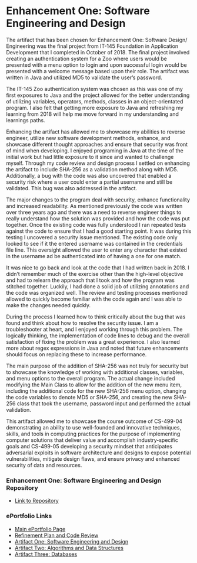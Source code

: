 # Enhancement One: Software Engineering and Design

The artifact that has been chosen for Enhancement One:  Software Design/ Engineering was the final project from IT-145 Foundation in Application Development that I completed in October of 2018.  The final project involved creating an authentication system for a Zoo where users would be presented with a menu option to login and upon successful login would be presented with a welcome message based upon their role.  The artifact was written in Java and utilized MD5 to validate the user’s password.

The IT-145 Zoo authentication system was chosen as this was one of my first exposures to Java and the project allowed for the better understanding of utilizing variables, operators, methods, classes in an object-orientated program.  I also felt that getting more exposure to Java and refreshing my learning from 2018 will help me move forward in my understanding and learnings paths.  

Enhancing the artifact has allowed me to showcase my abilities to reverse engineer, utilize new software development methods, enhance, and showcase different thought approaches and ensure that security was front of mind when developing. I enjoyed programing in Java at the time of the initial work but had little exposure to it since and wanted to challenge myself. Through my code review and design process I settled on enhancing the artifact to include SHA-256 as a validation method along with MD5.  Additionally, a bug with the code was also uncovered that enabled a security risk where a user could enter a partial username and still be validated. This bug was also addressed in the artifact.

The major changes to the program deal with security, enhance functionality and increased readability.  As mentioned previously the code was written over three years ago and there was a need to reverse engineer things to really understand how the solution was provided and how the code was put together.  Once the existing code was fully understood I ran repeated tests against the code to ensure that I had a good starting point.  It was during this testing I uncovered a security issue mentioned.  The existing code only looked to see if it the entered username was contained in the credentials file line.  This oversight allowed the user to enter any character that existed in the username ad be authenticated into of having a one for one match.  

It was nice to go back and look at the code that I had written back in 2018.  I didn’t remember much of the exercise other than the high-level objective and had to relearn the approach that I took and how the program was stitched together.  Luckily, I had done a solid job of utilizing annotations and the code was organized well.  The review and testing processes mentioned allowed to quickly become familiar with the code again and I was able to make the changes needed quickly.

During the process I learned how to think critically about the bug that was found and think about how to resolve the security issue.  I am a troubleshooter at heart, and I enjoyed working through this problem.  The logically thinking, the implementation of code lines to debug and the overall satisfaction of fixing the problem was a great experience.  I also learned more about regex expressions in Java and noted that future enhancements should focus on replacing these to increase performance.

The main purpose of the addition of SHA-256 was not truly for security but to showcase the knowledge of working with additional classes, variables, and menu options to the overall program. The actual change included modifying the Main Class to allow for the addition of the new menu item, including the additional code for the new SHA-256 menu option, changing the code variables to denote MD5 or SHA-256, and creating the new SHA-256 class that took the username, password input and performed the actual validation.

This artifact allowed me to showcase the course outcome of CS-499-04 demonstrating an ability to use well-founded and innovative techniques, skills, and tools in computing practices for the purpose of implementing computer solutions that deliver value and accomplish industry-specific goals and CS-499-05 developing a security mindset that anticipates adversarial exploits in software architecture and designs to expose potential vulnerabilities, mitigate design flaws, and ensure privacy and enhanced security of data and resources.

### Enhancement One: Software Engineering and Design Repository
* [Link to Repository](https://github.com/TobiasOBrien/Software-Engineering-and-Design)

### ePortfolio Links
* [Main ePortfolio Page](https://tobiasobrien.github.io/CS-499-ePortfolio/)<br>
* [Refinement Plan and Code Review](https://tobiasobrien.github.io/CS-499-ePortfolio/CodeReview.html)<br>
* [Artifact One: Software Engineering and Design](https://tobiasobrien.github.io/CS-499-ePortfolio/EnhancementOne.html)<br>
* [Artifact Two: Algorithms and Data Structures](https://tobiasobrien.github.io/CS-499-ePortfolio/EnhancementTwo.html)<br>
* [Artifact Three: Databases](https://tobiasobrien.github.io/CS-499-ePortfolio/EnhancementThree.html)<br>
